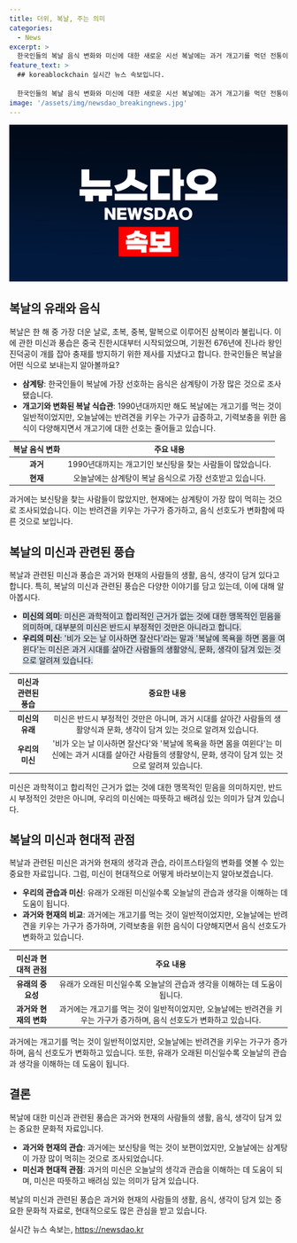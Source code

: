 ```yaml
---
title: 더위, 복날, 주는 의미
categories:
  - News
excerpt: >
  한국인들의 복날 음식 변화와 미신에 대한 새로운 시선 복날에는 과거 개고기를 먹던 전통이 변화하며 삼계탕이 선호되는 음식으로 부상하고 있다. 기력을 보충하기 위한 다양한 음식이 선호되며, 개고기에 대한 수요는 줄어들고 있다. 미생물이 지닌 따뜻한 미신은 반드시 부정적인 것만은 아니며, 복날에 대한 전통적인 미신은 건강을 배려한 따뜻한 뜻이 담겨 있다. 사마천의 기록을 통해 복날의 유래를 확인할 수 있으며, 복날의 미신은 그 시대 사람들의 생활양식과 문화가 담겨 있는 것으로 해석된다.
feature_text: >
  ## koreablockchain 실시간 뉴스 속보입니다.

  한국인들의 복날 음식 변화와 미신에 대한 새로운 시선 복날에는 과거 개고기를 먹던 전통이 변화하며 삼계탕이 선호되는 음식으로 부상하고 있다. 기력을 보충하기 위한 다양한 음식이 선호되며, 개고기에 대한 수요는 줄어들고 있다. 미생물이 지닌 따뜻한 미신은 반드시 부정적인 것만은 아니며, 복날에 대한 전통적인 미신은 건강을 배려한 따뜻한 뜻이 담겨 있다. 사마천의 기록을 통해 복날의 유래를 확인할 수 있으며, 복날의 미신은 그 시대 사람들의 생활양식과 문화가 담겨 있는 것으로 해석된다.
image: '/assets/img/newsdao_breakingnews.jpg'
---
```


<p><img src="/assets/img/newsdao_breakingnews.jpg" alt="koreablockchain 속보" /></p>

<h2 data-ke-size="size26">복날의 유래와 음식</h2>

<p data-ke-size="size16">복날은 한 해 중 가장 더운 날로, 초복, 중복, 말복으로 이루어진 삼복이라 불립니다. 이에 관한 미신과 풍습은 중국 진한시대부터 시작되었으며, 기원전 676년에 진나라 왕인 진덕공이 개를 잡아 충재를 방지하기 위한 제사를 지냈다고 합니다. 한국인들은 복날을 어떤 식으로 보내는지 알아볼까요?</p>

<ul>
<li><b>삼계탕</b>: 한국인들이 복날에 가장 선호하는 음식은 삼계탕이 가장 많은 것으로 조사됐습니다.</li>
<li><b>개고기와 변화된 복날 식습관</b>: 1990년대까지만 해도 복날에는 개고기를 먹는 것이 일반적이었지만, 오늘날에는 반려견을 키우는 가구가 급증하고, 기력보충을 위한 음식이 다양해지면서 개고기에 대한 선호는 줄어들고 있습니다.</li>
</ul>

<table>
<thead>
<tr>
<th style="text-align: center;">복날 음식 변화</th>
<th style="text-align: center;">주요 내용</th>
</tr>
</thead>
<tbody>
<tr>
<td style="text-align: center; height: 17px;"><b>과거</b></td>
<td style="text-align: center; height: 17px;">1990년대까지는 개고기인 보신탕을 찾는 사람들이 많았습니다.</td>
</tr>
<tr>
<td style="text-align: center; height: 17px;"><b>현재</b></td>
<td style="text-align: center; height: 17px;">오늘날에는 삼계탕이 복날 음식으로 가장 선호받고 있습니다.</td>
</tr>
</tbody>
</table>

<p data-ke-size="size16">과거에는 보신탕을 찾는 사람들이 많았지만, 현재에는 삼계탕이 가장 많이 먹히는 것으로 조사되었습니다. 이는 반려견을 키우는 가구가 증가하고, 음식 선호도가 변화함에 따른 것으로 보입니다.</p>

<h2 data-ke-size="size26">복날의 미신과 관련된 풍습</h2>

<p data-ke-size="size16">복날과 관련된 미신과 풍습은 과거와 현재의 사람들의 생활, 음식, 생각이 담겨 있다고 합니다. 특히, 복날의 미신과 관련된 풍습은 다양한 이야기를 담고 있는데, 이에 대해 알아봅시다.</p>

<ul>
<li><span style="background-color: #21538527;"><b>미신의 의미</b>: 미신은 과학적이고 합리적인 근거가 없는 것에 대한 맹목적인 믿음을 의미하며, 대부분의 미신은 반드시 부정적인 것만은 아니라고 합니다.</span></li>
<li><span style="background-color: #21538527;"><b>우리의 미신</b>: '비가 오는 날 이사하면 잘산다'라는 말과 '복날에 목욕을 하면 몸을 여윈다'는 미신은 과거 시대를 살아간 사람들의 생활양식, 문화, 생각이 담겨 있는 것으로 알려져 있습니다.</span></li>
</ul>

<table>
<thead>
<tr>
<th style="text-align: center;">미신과 관련된 풍습</th>
<th style="text-align: center;">중요한 내용</th>
</tr>
</thead>
<tbody>
<tr>
<td style="text-align: center; height: 17px;"><b>미신의 유래</b></td>
<td style="text-align: center; height: 17px;">미신은 반드시 부정적인 것만은 아니며, 과거 시대를 살아간 사람들의 생활양식과 문화, 생각이 담겨 있는 것으로 알려져 있습니다.</td>
</tr>
<tr>
<td style="text-align: center; height: 17px;"><b>우리의 미신</b></td>
<td style="text-align: center; height: 17px;">'비가 오는 날 이사하면 잘산다'와 '복날에 목욕을 하면 몸을 여윈다'는 미신에는 과거 시대를 살아간 사람들의 생활양식, 문화, 생각이 담겨 있는 것으로 알려져 있습니다.</td>
</tr>
</tbody>
</table>

<p data-ke-size="size16">미신은 과학적이고 합리적인 근거가 없는 것에 대한 맹목적인 믿음을 의미하지만, 반드시 부정적인 것만은 아니며, 우리의 미신에는 따뜻하고 배려심 있는 의미가 담겨 있습니다.</p>

<h2 data-ke-size="size26">복날의 미신과 현대적 관점</h2>

<p data-ke-size="size16">복날과 관련된 미신은 과거와 현재의 생각과 관습, 라이프스타일의 변화를 엿볼 수 있는 중요한 자료입니다. 그럼, 미신이 현대적으로 어떻게 바라보이는지 알아보겠습니다.</p>

<ul>
<li><b>우리의 관습과 미신</b>: 유래가 오래된 미신일수록 오늘날의 관습과 생각을 이해하는 데 도움이 됩니다.</li>
<li><b>과거와 현재의 비교</b>: 과거에는 개고기를 먹는 것이 일반적이었지만, 오늘날에는 반려견을 키우는 가구가 증가하며, 기력보충을 위한 음식이 다양해지면서 음식 선호도가 변화하고 있습니다.</li>
</ul>

<table>
<thead>
<tr>
<th style="text-align: center;">미신과 현대적 관점</th>
<th style="text-align: center;">주요 내용</th>
</tr>
</thead>
<tbody>
<tr>
<td style="text-align: center; height: 17px;"><b>유래의 중요성</b></td>
<td style="text-align: center; height: 17px;">유래가 오래된 미신일수록 오늘날의 관습과 생각을 이해하는 데 도움이 됩니다.</td>
</tr>
<tr>
<td style="text-align: center; height: 17px;"><b>과거와 현재의 변화</b></td>
<td style="text-align: center; height: 17px;">과거에는 개고기를 먹는 것이 일반적이었지만, 오늘날에는 반려견을 키우는 가구가 증가하며, 음식 선호도가 변화하고 있습니다.</td>
</tr>
</tbody>
</table>

<p data-ke-size="size16">과거에는 개고기를 먹는 것이 일반적이었지만, 오늘날에는 반려견을 키우는 가구가 증가하며, 음식 선호도가 변화하고 있습니다. 또한, 유래가 오래된 미신일수록 오늘날의 관습과 생각을 이해하는 데 도움이 됩니다.</p>

<h2 data-ke-size="size26">결론</h2>

<p data-ke-size="size16">복날에 대한 미신과 관련된 풍습은 과거와 현재의 사람들의 생활, 음식, 생각이 담겨 있는 중요한 문화적 자료입니다.</p>

<ul>
<li><b>과거와 현재의 관습</b>: 과거에는 보신탕을 먹는 것이 보편이었지만, 오늘날에는 삼계탕이 가장 많이 먹히는 것으로 조사되었습니다.</li>
<li><b>미신과 현대적 관점</b>: 과거의 미신은 오늘날의 생각과 관습을 이해하는 데 도움이 되며, 미신은 따뜻하고 배려심 있는 의미가 담겨 있습니다.</li>
</ul>

<p data-ke-size="size16">복날의 미신과 관련된 풍습은 과거와 현재의 사람들의 생활, 음식, 생각이 담겨 있는 중요한 문화적 자료로, 현대적으로도 많은 관심을 받고 있습니다.</p>
실시간 뉴스 속보는, <a href="https://newsdao.kr" rel="dofollow">https://newsdao.kr</a>



